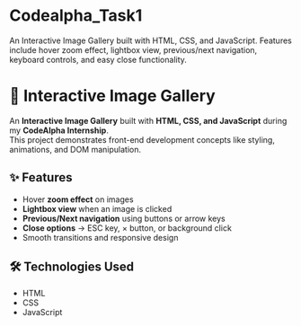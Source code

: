 # Codealpha_Task1
An Interactive Image Gallery built with HTML, CSS, and JavaScript.  Features include hover zoom effect, lightbox view, previous/next navigation,  keyboard controls, and easy close functionality.
# 🌟 Interactive Image Gallery

An **Interactive Image Gallery** built with **HTML, CSS, and JavaScript** during my **CodeAlpha Internship**.  
This project demonstrates front-end development concepts like styling, animations, and DOM manipulation.

## ✨ Features
- Hover **zoom effect** on images  
- **Lightbox view** when an image is clicked  
- **Previous/Next navigation** using buttons or arrow keys  
- **Close options** → ESC key, × button, or background click  
- Smooth transitions and responsive design  

## 🛠️ Technologies Used
- HTML  
- CSS  
- JavaScript  

 



